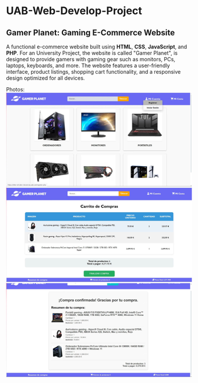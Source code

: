 # UAB-Web-Develop-Project
## Gamer Planet: Gaming E-Commerce Website
A functional e-commerce website built using **HTML**, **CSS**, **JavaScript**, and **PHP**. For an University Project, the website is called "Gamer Planet", is designed to provide gamers with gaming gear such as monitors, PCs, laptops, keyboards, and more. The website features a user-friendly interface, product listings, shopping cart functionality, and a responsive design optimized for all devices.



Photos: 
![Homepage](./homepage_imgs/1000019775.jpg)
![Cart](./homepage_imgs/1000019780.jpg)
![Orders](./homepage_imgs/1000019784.jpg)
